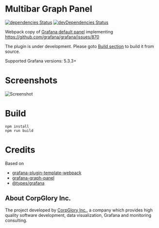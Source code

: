# Multibar Graph Panel

[![dependencies Status](https://david-dm.org/CorpGlory/grafana-multibar-graph-panel/status.svg)](https://david-dm.org/CorpGlory/grafana-multibar-graph-panel)
[![devDependencies Status](https://david-dm.org/CorpGlory/grafana-multibar-graph-panel/dev-status.svg)](https://david-dm.org/CorpGlory/grafana-multibar-graph-panel?type=dev)

Webpack copy of [Grafana default panel](http://docs.grafana.org/features/panels/graph/) implementing https://github.com/grafana/grafana/issues/870

The plugin is under development. Please goto [Build section](https://github.com/CorpGlory/grafana-multibar-graph-panel#build) to build it from source.

Supported Grafana versions: 5.3.3+

# Screenshots

![Screenshot](https://github.com/CorpGlory/grafana-multibar-graph-panel/raw/master/src/screenshots/screenshot-1.png)

# Build

```
npm install
npm run build
```

# Credits

Based on 

* [grafana-plugin-template-webpack](https://github.com/CorpGlory/grafana-plugin-template-webpack)
* [grafana-graph-panel](https://github.com/CorpGlory/grafana-graph-panel)
* [@types/grafana](https://github.com/CorpGlory/types-grafana)

## About CorpGlory Inc.
The project developed by [CorpGlory Inc.](https://corpglory.com/), a company which provides high quality software development, data visualization, Grafana and monitoring consulting.
